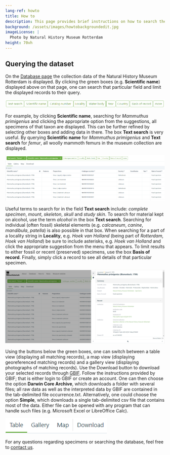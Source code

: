```yaml
---
lang-ref: howto
title: How to
description: This page provides brief instructions on how to search the specimen database of the [Natural History Museum Rotterdam](https://www.hetnatuurhistorisch.nl/en).
background: /assets/images/howtobackgroundedit.jpg
imageLicense: |
  Photo by Natural History Museum Rotterdam
height: 70vh
---
```


## Querying the dataset
On the [Database page](https://nhm-rotterdam.hp.gbif-staging.org/data) the collection data of the Natural History Museum Rotterdam is displayed. By clicking the green boxes (e.g. **Scientific name**) displayed above on that page, one can search that particular field and limit the displayed records to their query.

<img src="/assets/images/greenboxes5.jpg">

For example, by clicking **Scientific name**, searching for _Mammuthus primigenius_ and clicking the appropriate option from the suggestions, all specimens of that taxon are displayed. This can be further refined by selecting other boxes and adding data in there. The box **Text search** is very useful. By querying **Scientific name** for _Mammuthus primigenius_ and **Text search** for _femur_, all woolly mammoth femurs in the museum collection are displayed.

<img src="/assets/images/examplequery6.jpg">

Useful terms to search for in the field **Text search** include: _complete specimen_, _mount_, _skeleton_, _skull_ and _study skin_. To search for material kept on alcohol, use the term _alcohol_ in the box **Text search**. Searching for individual (often fossil) skeletal elements (e.g. _calcaneum_, _canine_, _mandibula_, _patella_) is also possible in that box. When searching for a part of a locality string in **Locality**, e.g. _Hoek van Holland_ (being part of _Rotterdam, Hoek van Holland_) be sure to include asterisks, e.g. _*Hoek van Holland*_ and click the appropriate suggestion from the menu that appears. To limit results to either fossil or recent (preserved) specimens, use the box **Basis of record**. Finally, simply click a record to see all details of that particular specimen. 

<img src="/assets/images/detail6.jpg">

Using the buttons below the green boxes, one can switch between a table view (displaying all matching records), a map view (displaying georeferenced matching records) and a gallery view (displaying photographs of matching records). Use the Download button to download your selected records through [GBIF](https://www.gbif.org/). Follow the instructions provided by GBIF; that is either login to GBIF or create an account. One can then choose the option **Darwin Core Archive**, which downloads a folder with several files; all raw data as well as the interpreted data by GBIF are contained in the tab-delimited file occurrence.txt. Alternatively, one could choose the option **Simple**, which downloads a single tab-delimited csv file that contains most of the data. Either file can be opened with any program that can handle such files (e.g. Microsoft Excel or LibreOffice Calc).

<img src="/assets/images/tablemapgallery5.jpg">

For any questions regarding specimens or searching the database, feel free to [contact us](https://www.hetnatuurhistorisch.nl/en/contact/).

